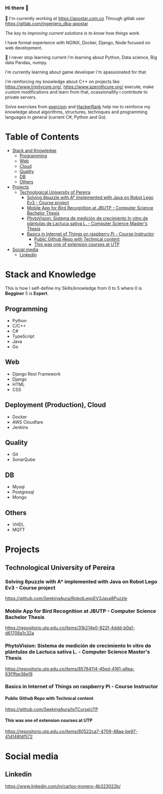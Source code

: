 ### Hi there 👋

🔭 I'm currently working at https://apostar.com.co Through gitlab user https://gitlab.com/ingeniero_dba-apostar

*The key to improving current solutions is to know how things work.*

I have formal experience with NGINX, Docker, Django, Node focused on web development.

🌱 I never stop learning current i'm learning about Python, Data science, Big data Pandas, numpy. 

i'm currently learning about game developer i'm apassionated for that

i'm reinforcing my knowledge about C++ on projects like https://www.trinitycore.org/, https://www.azerothcore.org/ execute, make custom modifications and learn from that, ocassionallity i contribute to private servers.

Solve exercises from [exercism](https://exercism.org/profiles/Seeking) and [HackerRank](https://www.hackerrank.com/) help me to reinforce my knowledge about algorithms, structures, techniques and programming languages in general (current C#, Python and Go).


# Table of Contents

- [Stack and Knowledge](#stack-and-knowledge)
  - [Programming](#programming)
  - [Web](#web)
  - [Cloud](#cloud)
  - [Quality](#quality)
  - [DB](#db)
  - [Others](#others)
- [Projects](#projects)
  - [Technological University of Pereira](#technological-university-of-pereira)
    - [Solving 8puzzle with A\* implemented with Java on Robot Lego Ev3 - Course project](#solving-8puzzle-with-a-implemented-with-java-on-robot-lego-ev3---course-project)
    - [Mobile App for Bird Recognition at JBUTP - Computer Science Bachelor Thesis](#mobile-app-for-bird-recognition-at-jbutp---computer-science-bachelor-thesis)
    - [PhytoVision: Sistema de medición de crecimiento In vitro de plántulas de Lactuca sativa L. - Computer Science Master's Thesis](#phytovision-sistema-de-medición-de-crecimiento-in-vitro-de-plántulas-de-lactuca-sativa-l---computer-science-masters-thesis)
    - [Basics in Internet of Things on raspberry Pi - Course Instructor](#basics-in-internet-of-things-on-raspberry-pi---course-instructor)
      - [Public Github Repo with Technical content](#public-github-repo-with-technical-content)
      - [This was one of extension courses at UTP](#this-was-one-of-extension-courses-at-utp)
- [Social media](#social-media)
  - [Linkedin](#linkedin)


# Stack and Knowledge

<!--
# Simple wya to create vars
# Bar config
full_bar_size = 25

bar_fill="█"
bar_empty="░"

# Calcule proportion
base_value=5
to_calculate=4.3 # Modify here
percentage_result=to_calculate/base_value

# Bar build
bar_result=bar_fill*int(full_bar_size*percentage_result)
bar_result=bar_result.ljust(full_bar_size, bar_empty)

bar_result

# alternative https://github.com/anmol098/waka-readme-stats#new-to-wakatime
# more check https://github.com/abhisheknaiidu/awesome-github-profile-readme#tools
-->
This is how I self-define my Skills/knowledge from 0 to 5 where 0 is **Begginer** 5 is **Expert**.

## Programming
<!--
Python,     █████████████████████░░░░, 4.3
C/C++,      █████████████████░░░░░░░░, 3.5
C#,         ██████████████████░░░░░░░, 3.7
Java,       █████████████░░░░░░░░░░░░, 2.6
TypeScript, ██████████████░░░░░░░░░░░, 2.9
Go,         ██░░░░░░░░░░░░░░░░░░░░░░░, 0.5
-->

- Python
- C/C\+\+
- C\#
- TypeScript
- Java
- Go

## Web
<!--
Framework/Language,Bar,Raw
Django Rest Framework, ███████████████████░░░░░░, 3.8
Django,                ████████████████░░░░░░░░░, 3.3
HTML,                  █████████████░░░░░░░░░░░░, 2.6
CSS,                   █████████░░░░░░░░░░░░░░░░, 1.8
-->
- Django Rest Framework
- Django
- HTML
- CSS

## Deployment (Production), Cloud
<!--
Tool,Bar,Raw
AWS,        ████████████████░░░░░░░░░, 3.3
Docker,     ██████████████████░░░░░░░, 3.6
Cloudflare, ███████████████░░░░░░░░░░, 3.0
-->
- Docker
- AWS Cloudfare
- Jenkins

## Quality
<!--
Tool,Bar,Raw
Git,         ███████████████████░░░░░░, 3.9
SonarQube,   ███████░░░░░░░░░░░░░░░░░░, 1.5 Learning
-->
- Git
- SonarQube

## DB
<!--
DB system,Bar,Raw
Mysql,        ███████████████░░░░░░░░░░, 3.0
Postgresql,   █████████████████░░░░░░░░, 3.5
Mongo,        ████████████░░░░░░░░░░░░░, 2.4
-->
- Mysql
- Postgresql
- Mongo

## Others
<!--
Languages Protocols,Bar,Raw
VHDL,            ████████░░░░░░░░░░░░░░░░░, 1.7
MQTT (RabbitMQ), █████████████░░░░░░░░░░░░, 2.6
-->
- VHDL
- MQTT

# Projects

## Technological University of Pereira
### Solving 8puzzle with A* implemented with Java on Robot Lego Ev3 - Course project
https://github.com/SeekingAura/RobotLegoEV3Java8Puzzle

### Mobile App for Bird Recognition at JBUTP - Computer Science Bachelor Thesis
https://repositorio.utp.edu.co/items/31b214e0-822f-4ddd-b0a1-d61708a1c32a

### PhytoVision: Sistema de medición de crecimiento In vitro de plántulas de Lactuca sativa L. - Computer Science Master's Thesis
https://repositorio.utp.edu.co/items/85784114-45ed-4161-a9ea-63f1fbe38e19

### Basics in Internet of Things on raspberry Pi - Course Instructor
#### Public Github Repo with Technical content
https://github.com/SeekingAura/IoTCurseUTP

#### This was one of extension courses at UTP
https://repositorio.utp.edu.co/items/60522ca7-4709-48aa-be97-41d148fdf572

# Social media

## Linkedin
https://www.linkedin.com/in/carlos-moreno-4b323022b/

<!--
**SeekingAura/SeekingAura** is a ✨ _special_ ✨ repository because its `README.md` (this file) appears on your GitHub profile.

Here are some ideas to get you started:

- 🔭 I’m currently working on ...
- 🌱 I’m currently learning ...
- 👯 I’m looking to collaborate on ...
- 🤔 I’m looking for help with ...
- 💬 Ask me about ...
- 📫 How to reach me: ...
- 😄 Pronouns: ...
- ⚡ Fun fact: ...
-->
